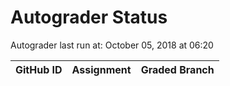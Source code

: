 # Autograder Status
Autograder last run at: October 05, 2018 at 06:20

| GitHub ID | Assignment | Graded Branch |
|-----------|------------|---------------|
